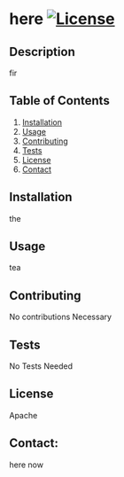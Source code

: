 
# here  [![License](https://img.shields.io/badge/License-Apache%202.0-blue.svg)](https://opensource.org/licenses/Apache-2.0) 

## Description

fir

## Table of Contents

1. [Installation](#installation)
2. [Usage](#usage)
3. [Contributing](#contributing)
4. [Tests](#tests)
5. [License](#license)
6. [Contact](#Contact)

## Installation

the

## Usage

tea

## Contributing

No contributions Necessary

## Tests

No Tests Needed

## License

Apache 

## Contact:

here
now
